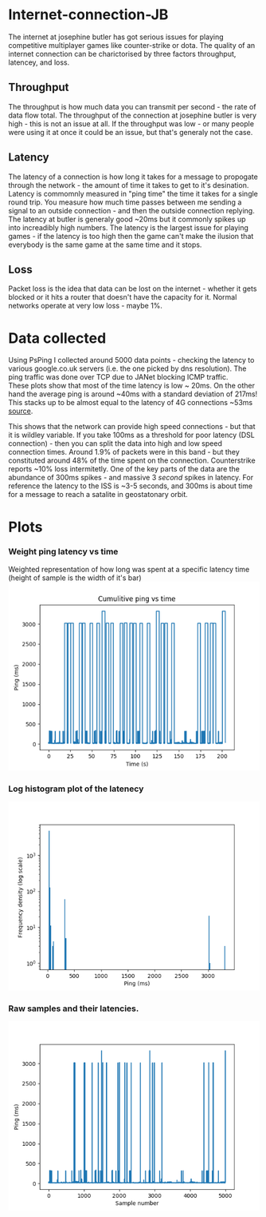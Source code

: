 # Internet-connection-JB
The internet at josephine butler has got serious issues for playing competitive multiplayer games like counter-strike or dota.
The quality of an internet connection can be charictorised by three factors throughput, latencey, and loss.

## Throughput

The throughput is how much data you can transmit per second - the rate of data flow total.
The throughput of the connection at josephine butler is very high - this is not an issue at all. If the throughput was low - or many people were using it at once it could be an issue, but that's generaly not the case.
## Latency
The latency of a connection is how long it takes for a message to propogate through the network - the amount of time it takes to get to it's desination.
Latency is commomnly measured in "ping time" the time it takes for a single round trip.
You measure how much time passes between me sending a signal to an outside connection - and then the outside connection replying.
The latency at butler is generaly good ~20ms but it commonly spikes up into increadibly high numbers.
The latency is the largest issue for playing games - if the latency is too high then the game can't make the ilusion that everybody is the same game at the same time and it stops.
## Loss
Packet loss is the idea that data can be lost on the internet - whether it gets blocked or it hits a router that doesn't have the capacity for it. Normal networks operate at very low loss - maybe 1%.  

# Data collected
Using PsPing I collected around 5000 data points - checking the latency to various google.co.uk servers (i.e. the one picked by dns resolution).
The ping traffic was done over TCP due to JANet blocking ICMP traffic.  
These plots show that most of the time latency is low ~ 20ms.
On the other hand the average ping is around ~40ms with a standard deviation of 217ms!
This stacks up to be almost equal to the latency of 4G connections ~53ms [source](https://www.ofcom.org.uk/about-ofcom/latest/media/media-releases/2015/4g-outperforms-3g).

This shows that the network can provide high speed connections - but that it is wildley variable.
If you take 100ms as a threshold for poor latency (DSL connection) - then you can split the data into high and low speed connection times.
Around 1.9% of packets were in this band - but they constituted around 48% of the time spent on the connection. Counterstrike reports ~10% loss intermitetly.
One of the key parts of the data are the abundance of 300ms spikes - and massive 3 *second* spikes in latency. For reference the latency to the ISS is ~3-5 seconds, and 300ms is about time for a message to reach a satalite in geostatonary orbit.
# Plots
### Weight ping latency vs time
Weighted representation of how long was spent at a specific latency time (height of sample is the width of it's bar)
![image](cping.png)

### Log histogram plot of the latenecy
![image](Hist.png)

### Raw samples and their latencies.
![image](ping_samples.png)